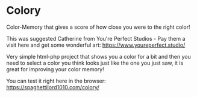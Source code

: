# Colory
Color-Memory that gives a score of how close you were to the right color!

This was suggested Catherine from You're Perfect Studios - Pay them a visit here and get some wonderful art: https://www.youreperfect.studio/

Very simple html-php project that shows you a color for a bit and then you need to select a color you think looks just like the one you just saw, it is great for improving your color memory!

You can test it right here in the browser: https://spaghettilord1010.com/colory/
